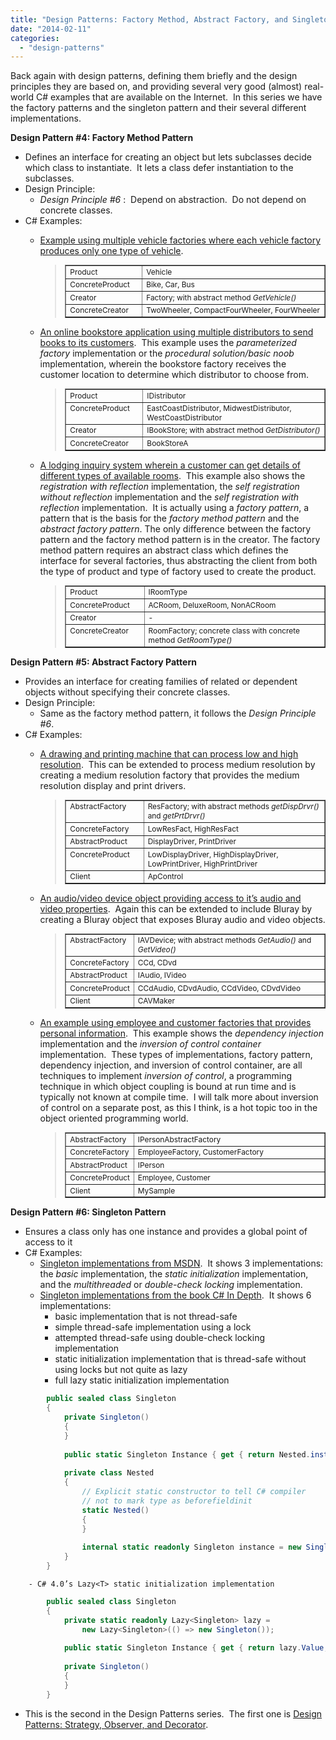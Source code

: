 ```yaml
---
title: "Design Patterns: Factory Method, Abstract Factory, and Singleton"
date: "2014-02-11"
categories: 
  - "design-patterns"
---
```


Back again with design patterns, defining them briefly and the design principles they are based on, and providing several very good (almost) real-world C# examples that are available on the Internet.  In this series we have the factory patterns and the singleton pattern and their several different implementations.


**Design Pattern #4: Factory Method Pattern**
- Defines an interface for creating an object but lets subclasses decide which class to instantiate.  It lets a class defer instantiation to the subclasses.
- Design Principle:
    - _Design Principle #6_ :  Depend on abstraction.  Do not depend on concrete classes.
- C# Examples: 
    - [Example using multiple vehicle factories where each vehicle factory produces only one type of vehicle](http://www.intstrings.com/ramivemula/articles/c-design-patternfactory-method/).
        
        > <table style="font-size:.85em;" border="1" cellspacing="0" cellpadding="0" width="898"><tbody><tr><td valign="top" width="150">Product</td><td valign="top" width="746">Vehicle</td></tr><tr><td valign="top" width="150">ConcreteProduct</td><td valign="top" width="746">Bike, Car, Bus</td></tr><tr><td valign="top" width="150">Creator</td><td valign="top" width="746">Factory; with abstract method <em>GetVehicle()</em></td></tr><tr><td valign="top" width="150">ConcreteCreator</td><td valign="top" width="746">TwoWheeler, CompactFourWheeler, FourWheeler</td></tr></tbody></table>
          
    - [An online bookstore application using multiple distributors to send books to its customers](http://www.codeproject.com/Articles/184765/Factory-Method-Design-Pattern).  This example uses the _parameterized factory_ implementation or the _procedural solution/basic noob_ implementation, wherein the bookstore factory receives the customer location to determine which distributor to choose from.
        
        > <table style="font-size:.85em;" border="1" cellspacing="0" cellpadding="0" width="896"><tbody><tr><td valign="top" width="153">Product</td><td valign="top" width="741">IDistributor</td></tr><tr><td valign="top" width="153">ConcreteProduct</td><td valign="top" width="741">EastCoastDistributor, MidwestDistributor, WestCoastDistributor</td></tr><tr><td valign="top" width="153">Creator</td><td valign="top" width="741">IBookStore; with abstract method <em>GetDistributor()</em></td></tr><tr><td valign="top" width="153">ConcreteCreator</td><td valign="top" width="741">BookStoreA</td></tr></tbody></table>
            
    - [A lodging inquiry system wherein a customer can get details of different types of available rooms](http://www.codeproject.com/Articles/37547/Exploring-Factory-Pattern).  This example also shows the _registration with reflection_ implementation, the _self registration without reflection_ implementation and the _self registration with reflection_ implementation.  It is actually using a _factory pattern_, a pattern that is the basis for the _factory method pattern_ and the _abstract factory pattern_. The only difference between the factory pattern and the factory method pattern is in the creator. The factory method pattern requires an abstract class which defines the interface for several factories, thus abstracting the client from both the type of product and type of factory used to create the product.
        
        > <table style="font-size:.85em;" border="1" cellspacing="0" cellpadding="0" width="896"><tbody><tr><td valign="top" width="154">Product</td><td valign="top" width="740">IRoomType</td></tr><tr><td valign="top" width="154">ConcreteProduct</td><td valign="top" width="740">ACRoom, DeluxeRoom, NonACRoom</td></tr><tr><td valign="top" width="154">Creator</td><td valign="top" width="740">-</td></tr><tr><td valign="top" width="154">ConcreteCreator</td><td valign="top" width="740">RoomFactory; concrete class with concrete method <em>GetRoomType()</em></td></tr></tbody></table>
        

**Design Pattern #5: Abstract Factory Pattern**
- Provides an interface for creating families of related or dependent objects without specifying their concrete classes.
- Design Principle:
    - Same as the factory method pattern, it follows the _Design Principle #6_.
- C# Examples:
    - [A drawing and printing machine that can process low and high resolution](http://gugiaji.wordpress.com/2013/01/19/abstract-factory-pattern-example-with-c/).  This can be extended to process medium resolution by creating a medium resolution factory that provides the medium resolution display and print drivers.
        
        > <table style="font-size:.85em;" border="1" cellspacing="0" cellpadding="0" width="896"><tbody><tr><td valign="top" width="154">AbstractFactory</td><td valign="top" width="738">ResFactory; with abstract methods <em>getDispDrvr()</em> and <em>getPrtDrvr()</em></td></tr><tr><td valign="top" width="154">ConcreteFactory</td><td valign="top" width="738">LowResFact, HighResFact</td></tr><tr><td valign="top" width="154">AbstractProduct</td><td valign="top" width="738">DisplayDriver, PrintDriver</td></tr><tr><td valign="top" width="154">ConcreteProduct</td><td valign="top" width="738">LowDisplayDriver, HighDisplayDriver, LowPrintDriver, HighPrintDriver</td></tr><tr><td valign="top" width="154">Client</td><td valign="top" width="738">ApControl</td></tr></tbody></table>
        
    - [An audio/video device object providing access to it’s audio and video properties](http://www.codeguru.com/csharp/.net/net_general/patterns/article.php/c4673/Abstract-Factory-Design-Pattern-Sample-in-C-and-VB-NET.htm).  Again this can be extended to include Bluray by creating a Bluray object that exposes Bluray audio and video objects.
        
        > <table style="font-size:.85em;" border="1" cellspacing="0" cellpadding="0" width="896"><tbody><tr><td valign="top" width="32">AbstractFactory</td><td valign="top" width="555">IAVDevice; with abstract methods <em>GetAudio()</em> and <em>GetVideo()</em></td></tr><tr><td valign="top" width="32">ConcreteFactory</td><td valign="top" width="555">CCd, CDvd</td></tr><tr><td valign="top" width="32">AbstractProduct</td><td valign="top" width="555">IAudio, IVideo</td></tr><tr><td valign="top" width="32">ConcreteProduct</td><td valign="top" width="555">CCdAudio, CDvdAudio, CCdVideo, CDvdVideo</td></tr><tr><td valign="top" width="32">Client</td><td valign="top" width="555">CAVMaker</td></tr></tbody></table>
        
    - [An example using employee and customer factories that provides personal information](http://blog.bekijkhet.com/2012/05/c-abstract-factory-pattern-combined.html).  This example shows the _dependency injection_ implementation and the _inversion of control container_ implementation.  These types of implementations, factory pattern, dependency injection, and inversion of control container, are all techniques to implement _inversion of control_, a programming technique in which object coupling is bound at run time and is typically not known at compile time.  I will talk more about inversion of control on a separate post, as this I think, is a hot topic too in the object oriented programming world.
        
        > <table style="font-size:.85em;" border="1" cellspacing="0" cellpadding="0" width="896"><tbody><tr><td valign="top" width="28">AbstractFactory</td><td valign="top" width="550">IPersonAbstractFactory</td></tr><tr><td valign="top" width="28">ConcreteFactory</td><td valign="top" width="550">EmployeeFactory, CustomerFactory</td></tr><tr><td valign="top" width="28">AbstractProduct</td><td valign="top" width="550">IPerson</td></tr><tr><td valign="top" width="28">ConcreteProduct</td><td valign="top" width="550">Employee, Customer</td></tr><tr><td valign="top" width="28">Client</td><td valign="top" width="550">MySample</td></tr></tbody></table>
        

**Design Pattern #6: Singleton Pattern**
- Ensures a class only has one instance and provides a global point of access to it
- C# Examples:  
    - [Singleton implementations from MSDN](http://msdn.microsoft.com/en-us/library/ff650316.aspx).  It shows 3 implementations: the _basic_ implementation, the _static initialization_ implementation, and the _multithreaded_ or _double-check locking_ implementation.    
    - [Singleton implementations from the book C# In Depth](http://csharpindepth.com/articles/general/singleton.aspx).  It shows 6 implementations:
        - basic implementation that is not thread-safe
        - simple thread-safe implementation using a lock
        - attempted thread-safe using double-check locking implementation
        - static initialization implementation that is thread-safe without using locks but not quite as lazy
        - full lazy static initialization implementation     
```cs
        public sealed class Singleton  
        {  
            private Singleton()  
            {  
            }  
              
            public static Singleton Instance { get { return Nested.instance; } }  
                  
            private class Nested  
            {  
                // Explicit static constructor to tell C# compiler  
                // not to mark type as beforefieldinit  
                static Nested()  
                {  
                }  
          
                internal static readonly Singleton instance = new Singleton();  
            }  
        }
```
        - C# 4.0’s Lazy<T> static initialization implementation        
```cs
        public sealed class Singleton  
        {  
            private static readonly Lazy<Singleton> lazy =  
                new Lazy<Singleton>(() => new Singleton());  
              
            public static Singleton Instance { get { return lazy.Value; } }  
              
            private Singleton()  
            {  
            }  
        }
```        
         
        
* This is the second in the Design Patterns series.  The first one is [Design Patterns: Strategy, Observer, and Decorator](https://rodansotto.github.io/tech-blog/2013/11/05/design-patterns-strategy-observer-and-decorator.html).
